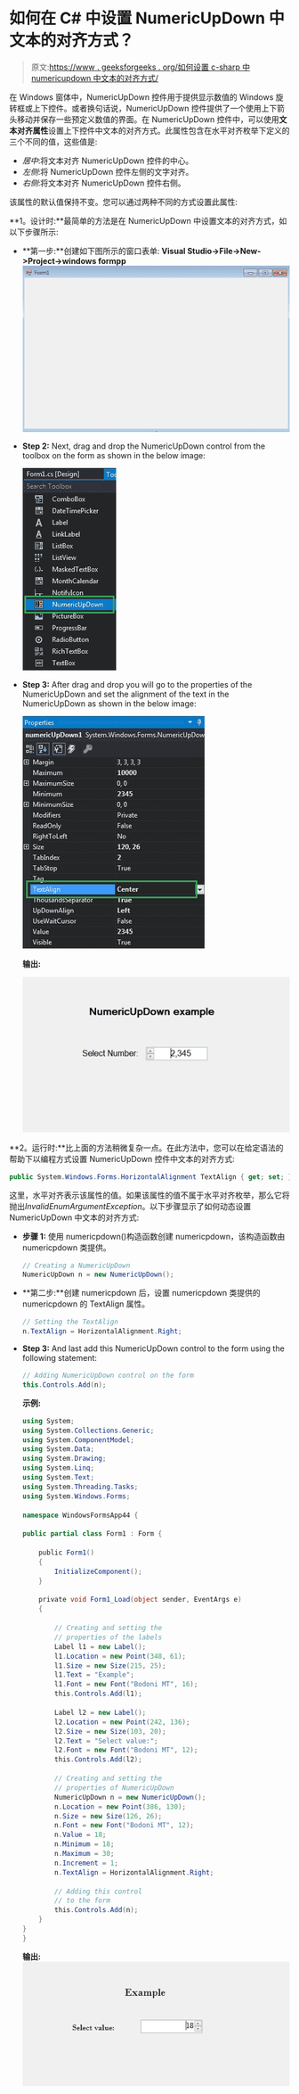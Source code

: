 # 如何在 C# 中设置 NumericUpDown 中文本的对齐方式？

> 原文:[https://www . geeksforgeeks . org/如何设置 c-sharp 中 numericupdown 中文本的对齐方式/](https://www.geeksforgeeks.org/how-to-set-the-alignment-of-the-text-in-numericupdown-in-c-sharp/)

在 Windows 窗体中，NumericUpDown 控件用于提供显示数值的 Windows 旋转框或上下控件。或者换句话说，NumericUpDown 控件提供了一个使用上下箭头移动并保存一些预定义数值的界面。在 NumericUpDown 控件中，可以使用**文本对齐属性**设置上下控件中文本的对齐方式。此属性包含在水平对齐枚举下定义的三个不同的值，这些值是:

*   *居中*:将文本对齐 NumericUpDown 控件的中心。
*   *左侧*:将 NumericUpDown 控件左侧的文字对齐。
*   *右侧*:将文本对齐 NumericUpDown 控件右侧。

该属性的默认值保持不变。您可以通过两种不同的方式设置此属性:

**1。设计时:**最简单的方法是在 NumericUpDown 中设置文本的对齐方式，如以下步骤所示:

*   **第一步:**创建如下图所示的窗口表单:
    **Visual Studio->File->New->Project->windows formpp**
    ![](img/de9202f1f4646167e60ea580d67273d9.png)
*   **Step 2:** Next, drag and drop the NumericUpDown control from the toolbox on the form as shown in the below image:

    ![](img/e130871c36b969be4b9cf9ab8e45a276.png)

*   **Step 3:** After drag and drop you will go to the properties of the NumericUpDown and set the alignment of the text in the NumericUpDown as shown in the below image:

    ![](img/2c4dbeb39fb9aa873dfff4e1192c9113.png)

    **输出:**

    ![](img/21adcd9cea1096098c073896c5fddf9e.png)

**2。运行时:**比上面的方法稍微复杂一点。在此方法中，您可以在给定语法的帮助下以编程方式设置 NumericUpDown 控件中文本的对齐方式:

```cs
public System.Windows.Forms.HorizontalAlignment TextAlign { get; set; }
```

这里，水平对齐表示该属性的值。如果该属性的值不属于水平对齐枚举，那么它将抛出*InvalidEnumArgumentException*。以下步骤显示了如何动态设置 NumericUpDown 中文本的对齐方式:

*   **步骤 1:** 使用 numericpdown()构造函数创建 numericpdown，该构造函数由 numericpdown 类提供。

    ```cs
    // Creating a NumericUpDown
    NumericUpDown n = new NumericUpDown();

    ```

*   **第二步:**创建 numericpdown 后，设置 numericpdown 类提供的 numericpdown 的 TextAlign 属性。

    ```cs
    // Setting the TextAlign
    n.TextAlign = HorizontalAlignment.Right;

    ```

*   **Step 3:** And last add this NumericUpDown control to the form using the following statement:

    ```cs
    // Adding NumericUpDown control on the form
    this.Controls.Add(n);

    ```

    **示例:**

    ```cs
    using System;
    using System.Collections.Generic;
    using System.ComponentModel;
    using System.Data;
    using System.Drawing;
    using System.Linq;
    using System.Text;
    using System.Threading.Tasks;
    using System.Windows.Forms;

    namespace WindowsFormsApp44 {

    public partial class Form1 : Form {

        public Form1()
        {
            InitializeComponent();
        }

        private void Form1_Load(object sender, EventArgs e)
        {

            // Creating and setting the
            // properties of the labels
            Label l1 = new Label();
            l1.Location = new Point(348, 61);
            l1.Size = new Size(215, 25);
            l1.Text = "Example";
            l1.Font = new Font("Bodoni MT", 16);
            this.Controls.Add(l1);

            Label l2 = new Label();
            l2.Location = new Point(242, 136);
            l2.Size = new Size(103, 20);
            l2.Text = "Select value:";
            l2.Font = new Font("Bodoni MT", 12);
            this.Controls.Add(l2);

            // Creating and setting the
            // properties of NumericUpDown
            NumericUpDown n = new NumericUpDown();
            n.Location = new Point(386, 130);
            n.Size = new Size(126, 26);
            n.Font = new Font("Bodoni MT", 12);
            n.Value = 18;
            n.Minimum = 18;
            n.Maximum = 30;
            n.Increment = 1;
            n.TextAlign = HorizontalAlignment.Right;

            // Adding this control
            // to the form
            this.Controls.Add(n);
        }
    }
    }
    ```

    **输出:**
    ![](img/1cf713a4d8ef358822255a89fe729402.png)